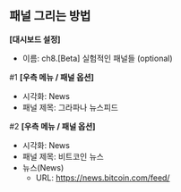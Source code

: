 ## 패널 그리는 방법

**[대시보드 설정]**
* 이름: ch8.[Beta] 실험적인 패널들 (optional)

#1
**[우측 메뉴 / 패널 옵션]**
* 시각화: News
* 패널 제목: 그라파나 뉴스피드    

#2 
**[우측 메뉴 / 패널 옵션]**
* 시각화: News
* 패널 제목: 비트코인 뉴스 
* 뉴스(News)
  - URL: https://news.bitcoin.com/feed/
